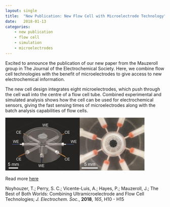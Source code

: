 ```yaml
---
layout: single
title:  "New Publication: New Flow Cell with Microelectrode Technology"
date:   2018-01-13
categories: 
	- new publication
	- flow cell
	- simulation
	- microelectrodes
---
```


Excited to announce the publication of our new paper from the Mauzeroll group in The Journal of the Electrochemical Society. Here, we combine flow cell technologies with the benefit of microelectrodes to give access to new electrochemical information.

The new cell design integrates eight microelectrodes, which push through the cell wall into the centre of a flow cell tube. Combined experimental and simulated analysis shows how the cell can be used for electrochemical sensors, giving the fast sensing times of microelectrodes along with the batch analysis capabilities of flow cells. 

![Noyhouzer et al, *J. Electrochem. Soc.*, **2018**, *165*, H10](/images_posts/2018-01-13/Flow-Cell.png)

Read more [here](https://doi.org/10.1149/2.0641802jes)

Noyhouzer, T.; Perry, S. C.; Vicente-Luis, A.; Hayes, P.; Mauzeroll, J.; The Best of Both Worlds: Combining Ultramicroelectrode and Flow Cell Technologies; *J. Electrochem. Soc.*, **2018**, *165*, H10 - H15